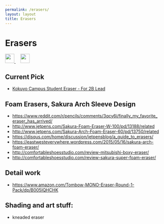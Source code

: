 ```yaml
---
permalink: /erasers/
layout: layout
title: Erasers
---
```


<div class="center">

   <h1>Erasers</h1>
   
   <a href="https://github.com/StevenTammen/steventammen.github.io/edit/master/pages/erasers.md" target="_blank">
     <img src="https://steventammen.github.io/assets/images/GitHub.png" height="30" width="30">
   </a> &nbsp; &nbsp;
   
   <a href="http://prose.io/#StevenTammen/steventammen.github.io/edit/master/pages/erasers.md" target="_blank">
     <img src="https://steventammen.github.io/assets/images/Prose.png" height="30" width="30">
   </a>
   
</div>

## Current Pick

- [Kokuyo Campus Student Eraser - For 2B Lead](https://www.amazon.com/Kokuyo-Campus-Student-Eraser-Lead/dp/B004ISOZ92/)


## Foam Erasers, Sakura Arch Sleeve Design

- <https://www.reddit.com/r/pencils/comments/3qcy6i/finally_my_favorite_eraser_has_arrived/>
- <http://www.jetpens.com/Sakura-Foam-Eraser-W-100/pd/13188/related>
- <http://www.jetpens.com/Sakura-Arch-Foam-Eraser-60/pd/13750/related>
- <https://disqus.com/home/discussion/jetpensblog/a_guide_to_erasers/>
- <https://eastwesteverywhere.wordpress.com/2015/05/16/sakura-arch-foam-eraser/>
- <http://comfortableshoesstudio.com/review-mitsubishi-boxy-eraser/>
- <http://comfortableshoesstudio.com/review-sakura-super-foam-eraser/>

## Detail work

- <https://www.amazon.com/Tombow-MONO-Eraser-Round-1-Pack/dp/B005IQHCHK>

## Shading and art stuff:

- kneaded eraser
